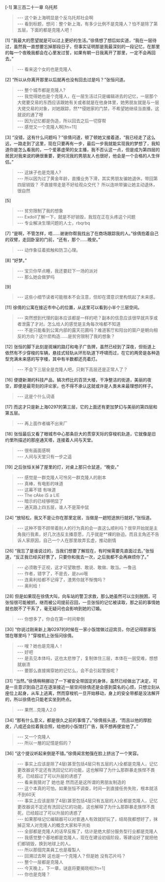 
[-1] 第三百二十一章 乌托邦
>--- 这个新上海明显是个反乌托邦社会啊<br>
>--- 看到标题，想问：整个新上海，有多少比例不是克隆人？怕不是除了第五层，下面的都是克隆人吧！<br>

[1] “我最大的愿望就是可以过上更好的生活。”徐倩想了想后如实道，“我在一层待过，虽然我一直想要忘掉那段日子，但事实证明那是我最深刻的一段记忆，在那里的每一个夜晚我都会在心里发过誓，如果有朝一日我离开了那里，一定不会再回去。”
>--- 看来这个女的也是克隆人<br>

[2] “所以从你离开那里以后就再也没有回去过是吗？”张恒问道。
>--- 整个城市都是克隆人?<br>
>--- 我觉得她也是个克隆人，在一层生活过只是编辑进去的记忆，一层那个大佬要交易的东西应该跟她有关或者就是在他身体里，她男朋友就是与一层大佬交易的对象，对她跟踪，然**侵她家的门禁，不希望她继续当直播，这就说的通了呀<br>
>--- 因为记忆都是伪造，所以回去之后一切穿帮<br>
>--- 感觉又一个克隆人啊[fn=11]<br>

[3] “没错，这有什么问题吗？”徐倩问道，顿了顿她又接着道，“我已经走了这么远，一路走到了这里，现在只要再有一步，最后一步我就能实现我的梦想了，我知道你是怎么看我的，一个爱慕虚荣的女主播，我不否认这一点，但是成为第四层的居民对我来说的确很重要，更何况我的男朋友人也很好，他会是一个合格的人生伴侣。”
>--- 这妹子也是克隆人?<br>
>--- 所以因为过了黄金年龄，直播业务下滑，其实男朋友骗她退休，带回第四层销毁？
不直接带走是不好给观众交代？
所以连哄带骗让她主动退休，很自然<br>

[5] 
>--- 贫穷限制了我的想象<br>
>--- Exdoll了解一下，就是不好销毁，我现在正在头疼这个问题<br>
>--- 专业解决生理问题的人士，rbqrbq<br>

[7] “是啊，不管怎样，唔……谢谢你帮我找出了在商场跟踪我的人。”徐倩抱着自己的双臂，走回卧室的门前，“还有，那个……晚安。”
>--- 动作象征着抵触和防卫心理。<br>

[8] “好梦。”
>--- 宝贝你早点睡，我还要赶下一场的派对<br>
>--- 那么她会做梦吗<br>

[9] 
>--- 这些小细节读者可能根本不会注意，但却在潜意识里构筑起了未来感。<br>

[11] 徐倩的公寓在接近市中心的位置，从这里可以看到小半个三层空间。
>--- 突然想到代理的副本应该都是一样的吧？副本的信息应该很早就共享或者泄露了才对。怎么给人的感觉是主角每次啥都不知道<br>
>--- 不是只能看到公寓内部的露天花圃吗？难道客厅和阳台的窗户是朝向相反的方向？这什麽构造……是贫穷限制了我的想象？<br>

[12] 张恒的脚下此刻是斑斓的路灯和电子广告牌，虽然已经到了深夜，但街道上依然有不少穿梭的车辆，悬挂式轻轨从环形轨道下呼啸而过，在它的两旁是各种造型充满未来感的写字楼，其中有半数都还亮着灯。
>--- 不会下三层全是克隆人吧，只剩下高层还是正常人了？<br>

[16] 便捷新潮的科技产品，鳞次栉比的百货大楼，干净整洁的街道，美丽的夜空，即便是最苛刻的评论家，也不得不承认这就或许是人类未来最理想的样子。
>--- 这是个什么词语<br>

[17] 而这才只是新上海0297的第三层，它的上面还有更加梦幻与美丽的第四层和第五层。
>--- 再上面作者编不出来厂<br>

[18] 张恒最后又看了眼城市中心那条巨大的贯穿天际的穿梭机轨道，它就像是旧约里所描述的那座通天塔，连接着人间与天堂。
>--- 很有画面感啊<br>
>--- 人间与天堂只有一步之遥<br>

[19] 之后张恒关掉了屋里的灯，对桌上那只仓鼠道，“晚安。”
>--- 感觉是一群克隆人可怜另一群克隆人的剧本<br>
>--- 真棒，有电影的味道<br>
>--- 这幕不错 有味道<br>
>--- The cAke iS a LIE<br>
>--- 暗示的已经够明显了<br>
>--- 通天路上四五层，谁人不是笼中鼠<br>

[24] “放轻松，我又不是让你在那里定居，当做是一趟短途旅行就好。”张恒道。
>--- 这种不管不顾带着别人的行为真的会一直这么顺利吗？很早开始就是主角我行我素，好几次违反主播意愿，几乎就是**裸的胁迫。而且主角还不告诉人家原因，自己一个人在那里故弄玄虚，推动剧情<br>

[26] “我忘了是谁说过的，当我们想要了解现在，有时候需要先直面过去。”张恒道，“反正我已经买好票了，只要你和我去一次，之后我都不会再麻烦你了。”
>--- 必须敢于正视，这才可望敢想、敢说、敢做、敢当。—鲁迅<br>
>--- 作者，错字了，不是去，是zuo哦<br>
>--- 连奥利给都不记得了，渣男你就不惭愧吗？<br>
>--- 奥利给！<br>

[28] 但是如果现在徐倩大叫，向车站的警卫求救，那么她虽然可以立刻脱困，可张恒很可能被抓，继而被公司提前召回，一旦张恒的记忆被读取，那之前的事情她就也脱不了干系了，毫无疑问也会影响到她的订婚。
>--- 你想多了，你会在第一时间晕倒<br>

[30] “你说过刚来新上海0297的时候在一家小饭馆做过迎宾员，你还记得那家饭馆在哪里吗？”穿梭机上张恒问徐倩。
>--- 嗖？她也是克隆人！<br>
>--- 好吧<br>
>--- 是去见本体吗，这也太悲惨了，复制体住三层，本体在一层受难，想想就崩溃<br>
>--- 要那么直接揭穿她的记忆么，会不会引起警报呢？<br>

[31] “当然。”徐倩稍稍挪动了一下被安全带固定的身体，虽然已经做出了决定，可是一旦意识到自己正在逐渐接近一层空间徐倩还是会感到莫名的心烦，只想立刻从座位上起身，从车上逃离，然而穿梭机一旦开始移动，身上的安全带都是没法解开的，所以徐倩也只能老实坐到终点。
>--- 果然…克隆人2.0<br>

[34] “那有什么意义，都是很久之前的事情了。”徐倩摇头道，“而且以他的厚脸皮，八成还会拉着我合照，给他的小饭馆打广告，我不想再便宜他了。”
>--- 又一个克隆人<br>
>--- 所以一層的記憶是假的？<br>

[36] “这个提议听起来倒是不错。”徐倩闻言勉强在脸上挤出了一个笑容。
>--- 事实上应该是除了4层(甚至包括4层只有五层的人)全都是克隆人，记忆更改器说不定还有洗回记忆的功能，这也解释了为什么那群暴走族悍不畏死，已经超过了可以升层的诱惑了<br>
>--- 看来我猜对了   她也是  然而还是这所谓的男朋友制造的<br>
>--- 这个本真的可怕，如果张恒不调查，时间一到直接任务失败，根本就活不到60天<br>
>--- 事实上应该是除了4层(甚至包括4层只有五层的人)全都是克隆人，记忆更改器说不定还有洗回记忆的功能，这也解释了为什么那群暴走族悍不畏死，已经超过了可以升层的诱惑了<br>
>--- 如果那啥记忆编辑器可以对普通人有效就好玩了，结局我都想好了，抹掉正常人对克隆人的概念大家和平共处<br>
>--- 全部都是克隆人的话早反叛了，估计是绝大部分服务型行业都是克隆人<br>
>--- 我感觉整个基地都是克隆人，现在在建设初级阶段，等建设好了就把他们都销毁，换到地球上的人。<br>
>--- 所以那個完美員工也是複製人<br>
>--- 回溯过去啊 这也是一个克隆人？但是她
没有芯片吗？<br>
>--- 整个一层都是克隆人<br>
>--- 今天晚上，下一章，谜底将要揭晓啦[fn=1]<br>
>--- 你也是克隆？<br>
